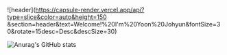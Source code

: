 ![header](https://capsule-render.vercel.app/api?type=slice&color=auto&height=150
&section=header&text=Welcome!%20I'm%20Yoon%20Johyun&fontSize=30&rotate=15desc=Desc&descSize=30)

![Anurag's GitHub stats](https://github-readme-stats.vercel.app/api?username=porory415&show_icons=true&theme=radical)

